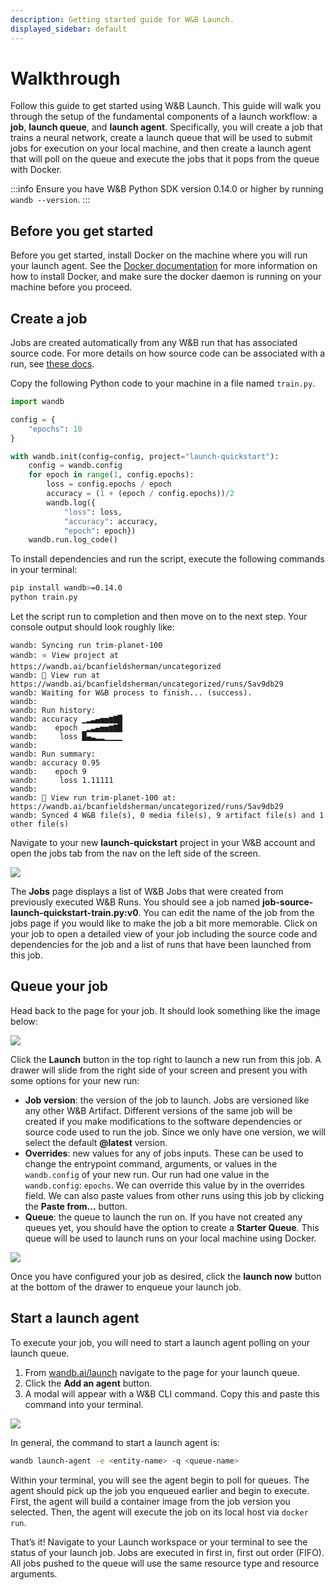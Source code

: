 ```yaml
---
description: Getting started guide for W&B Launch.
displayed_sidebar: default
---
```


# Walkthrough

Follow this guide to get started using W&B Launch. This guide will walk you through the setup of the fundamental components of a launch workflow: a **job**, **launch queue**, and **launch agent**. Specifically, you will create a job that trains a neural network, create a launch queue that will be used to submit jobs for execution on your local machine, and then create a launch agent that will poll on the queue and execute the jobs that it pops from the queue with Docker.

:::info
Ensure you have W&B Python SDK version 0.14.0 or higher by running ```
wandb --version```.
:::

## Before you get started
Before you get started, install Docker on the machine where you will run your launch agent. See the [Docker documentation](https://docs.docker.com/get-docker/) for more information on how to install Docker, and make sure the docker daemon is running on your machine before you proceed.

## Create a job

Jobs are created automatically from any W&B run that has associated source code. For more details on how source code can be associated with a run, see [these docs](create-job.md).

Copy the following Python code to your machine in a file named `train.py`.

```python
import wandb

config = {
    "epochs": 10
}

with wandb.init(config=config, project="launch-quickstart"):
    config = wandb.config
    for epoch in range(1, config.epochs):
        loss = config.epochs / epoch
        accuracy = (1 + (epoch / config.epochs))/2
        wandb.log({
            "loss": loss, 
            "accuracy": accuracy, 
            "epoch": epoch})
    wandb.run.log_code()  

```

To install dependencies and run the script, execute the following commands in your terminal:

```bash
pip install wandb>=0.14.0
python train.py
```

Let the script run to completion and then move on to the next step. Your console output should look roughly like:

```
wandb: Syncing run trim-planet-100
wandb: ⭐️ View project at https://wandb.ai/bcanfieldsherman/uncategorized
wandb: 🚀 View run at https://wandb.ai/bcanfieldsherman/uncategorized/runs/5av9db29
wandb: Waiting for W&B process to finish... (success).
wandb: 
wandb: Run history:
wandb: accuracy ▁▂▃▄▅▅▆▇█
wandb:    epoch ▁▂▃▄▅▅▆▇█
wandb:     loss █▄▃▂▂▁▁▁▁
wandb: 
wandb: Run summary:
wandb: accuracy 0.95
wandb:    epoch 9
wandb:     loss 1.11111
wandb: 
wandb: 🚀 View run trim-planet-100 at: https://wandb.ai/bcanfieldsherman/uncategorized/runs/5av9db29
wandb: Synced 4 W&B file(s), 0 media file(s), 9 artifact file(s) and 1 other file(s)
```

Navigate to your new **launch-quickstart** project in your W&B account and open the jobs tab from the nav on the left side of the screen.

![](/images/launch/jobs-tab.png)

The **Jobs** page displays a list of W&B Jobs that were created from previously executed W&B Runs. You should see a job named **job-source-launch-quickstart-train.py:v0**. You can edit the name of the job from the jobs page if you would like to make the job a bit more memorable. Click on your job to open a detailed view of your job including the source code and dependencies for the job and a list of runs that have been launched from this job.

## Queue your job

Head back to the page for your job. It should look something like the image below:

![](/images/launch/simple-job.png)

Click the **Launch** button in the top right to launch a new run from this job. A drawer will slide from the right side of your screen and present you with some options for your new run:

* **Job version**: the version of the job to launch. Jobs are versioned like any other W&B Artifact. Different versions of the same job will be created if you make modifications to the software dependencies or source code used to run the job. Since we only have one version, we will select the default **@latest** version.
* **Overrides**: new values for any of jobs inputs. These can be used to change the entrypoint command, arguments, or values in the `wandb.config` of your new run. Our run had one value in the `wandb.config`: `epochs`. We can override this value by in the overrides field. We can also paste values from other runs using this job by clicking the **Paste from...** button.
* **Queue**: the queue to launch the run on. If you have not created any queues yet, you should have the option to create a **Starter Queue**. This queue will be used to launch runs on your local machine using Docker.

![](/images/launch/starter-launch.gif)

Once you have configured your job as desired, click the **launch now** button at the bottom of the drawer to enqueue your launch job.

## Start a launch agent

To execute your job, you will need to start a launch agent polling on your launch queue.

1. From [wandb.ai/launch](https://wandb.ai/launch) navigate to the page for your launch queue.
2. Click the **Add an agent** button.
3. A modal will appear with a W&B CLI command. Copy this and paste this command into your terminal.

![](/images/launch/activate_starter_queue_agent.png)

In general, the command to start a launch agent is:

```bash
wandb launch-agent -e <entity-name> -q <queue-name>
```

Within your terminal, you will see the agent begin to poll for queues. The agent should pick up the job you enqueued earlier and begin to execute. First, the agent will build a container image from the job version you selected. Then, the agent will execute the job on its local host via `docker run`.

That’s it! Navigate to your Launch workspace or your terminal to see the status of your launch job. Jobs are executed in first in, first out order (FIFO). All jobs pushed to the queue will use the same resource type and resource arguments.
